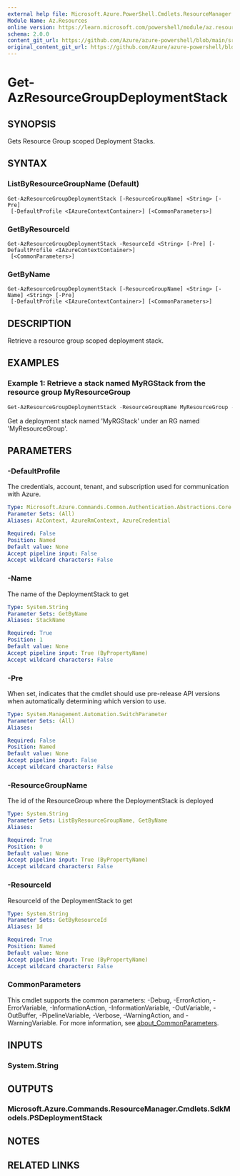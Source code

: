 ```yaml
---
external help file: Microsoft.Azure.PowerShell.Cmdlets.ResourceManager.dll-Help.xml
Module Name: Az.Resources
online version: https://learn.microsoft.com/powershell/module/az.resources/Get-AzResourceGroupDeploymentStack
schema: 2.0.0
content_git_url: https://github.com/Azure/azure-powershell/blob/main/src/Resources/Resources/help/Get-AzResourceGroupDeploymentStack.md
original_content_git_url: https://github.com/Azure/azure-powershell/blob/main/src/Resources/Resources/help/Get-AzResourceGroupDeploymentStack.md
---
```


# Get-AzResourceGroupDeploymentStack

## SYNOPSIS
Gets Resource Group scoped Deployment Stacks.

## SYNTAX

### ListByResourceGroupName (Default)
```
Get-AzResourceGroupDeploymentStack [-ResourceGroupName] <String> [-Pre]
 [-DefaultProfile <IAzureContextContainer>] [<CommonParameters>]
```

### GetByResourceId
```
Get-AzResourceGroupDeploymentStack -ResourceId <String> [-Pre] [-DefaultProfile <IAzureContextContainer>]
 [<CommonParameters>]
```

### GetByName
```
Get-AzResourceGroupDeploymentStack [-ResourceGroupName] <String> [-Name] <String> [-Pre]
 [-DefaultProfile <IAzureContextContainer>] [<CommonParameters>]
```

## DESCRIPTION
Retrieve a resource group scoped deployment stack.

## EXAMPLES

### Example 1: Retrieve a stack named MyRGStack from the resource group MyResourceGroup
```powershell
Get-AzResourceGroupDeploymentStack -ResourceGroupName MyResourceGroup -Name MyRGStack
```

Get a deployment stack named 'MyRGStack' under an RG named 'MyResourceGroup'.

## PARAMETERS

### -DefaultProfile
The credentials, account, tenant, and subscription used for communication with Azure.

```yaml
Type: Microsoft.Azure.Commands.Common.Authentication.Abstractions.Core.IAzureContextContainer
Parameter Sets: (All)
Aliases: AzContext, AzureRmContext, AzureCredential

Required: False
Position: Named
Default value: None
Accept pipeline input: False
Accept wildcard characters: False
```

### -Name
The name of the DeploymentStack to get

```yaml
Type: System.String
Parameter Sets: GetByName
Aliases: StackName

Required: True
Position: 1
Default value: None
Accept pipeline input: True (ByPropertyName)
Accept wildcard characters: False
```

### -Pre
When set, indicates that the cmdlet should use pre-release API versions when automatically determining which version to use.

```yaml
Type: System.Management.Automation.SwitchParameter
Parameter Sets: (All)
Aliases:

Required: False
Position: Named
Default value: None
Accept pipeline input: False
Accept wildcard characters: False
```

### -ResourceGroupName
The id of the ResourceGroup where the DeploymentStack is deployed

```yaml
Type: System.String
Parameter Sets: ListByResourceGroupName, GetByName
Aliases:

Required: True
Position: 0
Default value: None
Accept pipeline input: True (ByPropertyName)
Accept wildcard characters: False
```

### -ResourceId
ResourceId of the DeploymentStack to get

```yaml
Type: System.String
Parameter Sets: GetByResourceId
Aliases: Id

Required: True
Position: Named
Default value: None
Accept pipeline input: True (ByPropertyName)
Accept wildcard characters: False
```

### CommonParameters
This cmdlet supports the common parameters: -Debug, -ErrorAction, -ErrorVariable, -InformationAction, -InformationVariable, -OutVariable, -OutBuffer, -PipelineVariable, -Verbose, -WarningAction, and -WarningVariable. For more information, see [about_CommonParameters](http://go.microsoft.com/fwlink/?LinkID=113216).

## INPUTS

### System.String

## OUTPUTS

### Microsoft.Azure.Commands.ResourceManager.Cmdlets.SdkModels.PSDeploymentStack

## NOTES

## RELATED LINKS
